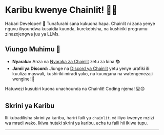<!--
CO_OP_TRANSLATOR_METADATA:
{
  "original_hash": "c49526c7abc56b0b5f1e835c1739f18e",
  "translation_date": "2025-09-25T02:45:26+00:00",
  "source_file": "Module08/chainlit.md",
  "language_code": "sw"
}
-->
# Karibu kwenye Chainlit! 🚀🤖

Habari Developer! 👋 Tunafurahi sana kukuona hapa. Chainlit ni zana yenye nguvu iliyoundwa kusaidia kuunda, kurekebisha, na kushiriki programu zinazojengwa juu ya LLMs.

## Viungo Muhimu 🔗

- **Nyaraka:** Anza na [Nyaraka za Chainlit](https://docs.chainlit.io) zetu za kina 📚
- **Jamii ya Discord:** Jiunge na [Discord ya Chainlit](https://discord.gg/k73SQ3FyUh) yetu yenye urafiki ili kuuliza maswali, kushiriki miradi yako, na kuungana na watengenezaji wengine! 💬

Hatuwezi kusubiri kuona unachounda na Chainlit! Coding njema! 💻😊

## Skrini ya Karibu

Ili kubadilisha skrini ya karibu, hariri faili ya `chainlit.md` iliyo kwenye mzizi wa mradi wako. Ikiwa hutaki skrini ya karibu, acha tu faili hii ikiwa tupu.

---

